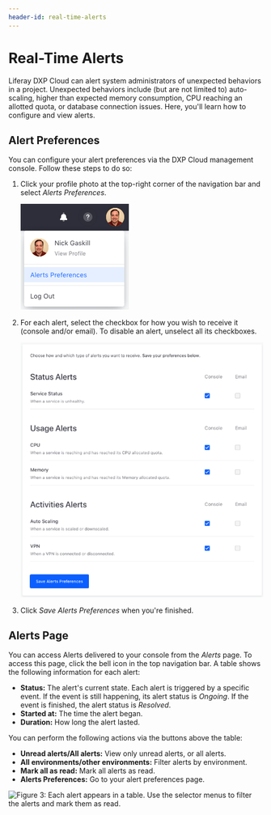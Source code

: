 ```yaml
---
header-id: real-time-alerts
---
```


# Real-Time Alerts

Liferay DXP Cloud can alert system administrators of unexpected behaviors in a 
project. Unexpected behaviors include (but are not limited to) auto-scaling, 
higher than expected memory consumption, CPU reaching an allotted quota, or 
database connection issues. Here, you'll learn how to configure and view alerts. 

## Alert Preferences

You can configure your alert preferences via the DXP Cloud management console. 
Follow these steps to do so: 

1.  Click your profile photo at the top-right corner of the navigation bar and 
    select *Alerts Preferences*. 

    ![Figure 1: Access your alert preferences via your user menu.](../../images/alerts-prefs-menu.png)

2.  For each alert, select the checkbox for how you wish to receive it (console 
    and/or email). To disable an alert, unselect all its checkboxes. 

    ![Figure 2: Select your alert preferences.](../../images/alerts-prefs-page.png)

3.  Click *Save Alerts Preferences* when you're finished. 

## Alerts Page

You can access Alerts delivered to your console from the *Alerts* page. To 
access this page, click the bell icon in the top navigation bar. A table shows 
the following information for each alert: 

-   **Status:** The alert's current state. Each alert is triggered by a specific 
    event. If the event is still happening, its alert status is *Ongoing*. If 
    the event is finished, the alert status is *Resolved*. 
-   **Started at:** The time the alert began. 
-   **Duration:** How long the alert lasted. 

You can perform the following actions via the buttons above the table: 

-   **Unread alerts/All alerts:** View only unread alerts, or all alerts.
-   **All environments/other environments:** Filter alerts by environment.
-   **Mark all as read:** Mark all alerts as read. 
-   **Alerts Preferences:** Go to your alert preferences page. 

![Figure 3: Each alert appears in a table. Use the selector menus to filter the alerts and mark them as read.](../../images/alerts-page.png)
